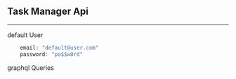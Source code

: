 ## Task Manager Api
<hr>

default User

```Javascript
    email: "default@user.com"
    password: "pa$$w0rd"
```
graphql Queries

